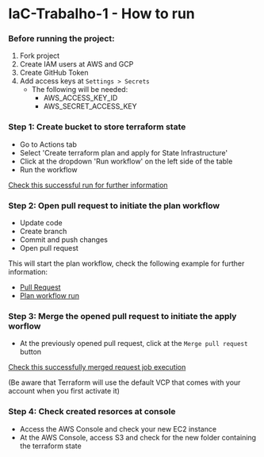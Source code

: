 # IaC-Trabalho-1 - How to run
### Before running the project:
1. Fork project
2. Create IAM users at AWS and GCP
3. Create GitHub Token
4. Add access keys at `Settings > Secrets`
    - The following will be needed:
        - AWS_ACCESS_KEY_ID
        - AWS_SECRET_ACCESS_KEY

### Step 1: Create bucket to store terraform state
- Go to Actions tab
- Select 'Create terraform plan and apply for State Infrastructure'
- Click at the dropdown 'Run workflow' on the left side of the table
- Run the workflow

[Check this successful run for further information](https://github.com/juliavpaiva/IaC-Trabalho-1/actions/runs/3470388420)

### Step 2: Open pull request to initiate the plan workflow
- Update code
- Create branch
- Commit and push changes
- Open pull request

This will start the plan workflow, check the following example for further information:
- [Pull Request](https://github.com/juliavpaiva/IaC-Trabalho-1/pull/2)
- [Plan workflow run](https://github.com/juliavpaiva/IaC-Trabalho-1/actions/runs/3470937067/jobs/5799770540)

### Step 3: Merge the opened pull request to initiate the apply worflow
- At the previously opened pull request, click at the `Merge pull request` button

[Check this successfully merged request job execution](https://github.com/juliavpaiva/IaC-Trabalho-1/actions/runs/3470944698)

(Be aware that Terraform will use the default VCP that comes with your account when you first activate it)

### Step 4: Check created resorces at console
- Access the AWS Console and check your new EC2 instance
- At the AWS Console, access S3 and check for the new folder containing the terraform state